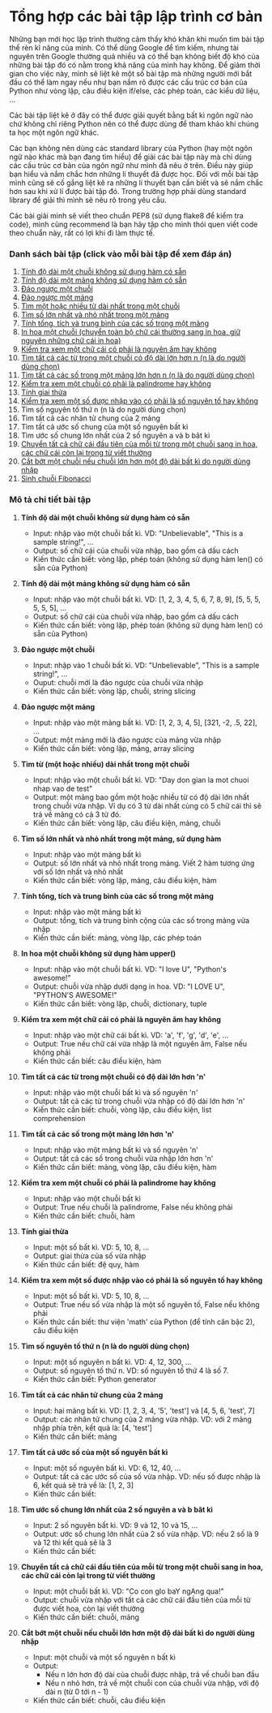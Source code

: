 # Tổng hợp các bài tập lập trình cơ bản
Những bạn mới học lập trình thường cảm thấy khó khăn khi muốn tìm bài tập thể rèn kĩ năng của mình. Có thể dùng Google để tìm kiếm, nhưng tài nguyên trên Google thường quá nhiều và có thể bạn không biết độ khó của những bài tập đó có nằm trong khả năng của mình hay không. Để giảm thời gian cho việc này, mình sẽ liệt kê một số bài tập mà những người mới bắt đầu có thể làm ngay nếu như bạn nắm rõ được các cấu trúc cơ bản của Python như vòng lặp, câu điều kiện if/else, các phép toán, các kiểu dữ liệu, ...

Các bài tập liệt kê ở đây có thể được giải quyết bằng bất kì ngôn ngữ nào chứ không chỉ riêng Python nên có thể được dùng để tham khảo khi chúng ta học một ngôn ngữ khác.

Các bạn không nên dùng các standard library của Python (hay một ngôn ngữ nào khác mà bạn đang tìm hiểu) để giải các bài tập này mà chỉ dùng các cấu trúc cơ bản của ngôn ngữ như mình đã nêu ở trên. Điều này giúp bạn hiểu và nắm chắc hơn những lí thuyết đã được học. Đối với mỗi bài tập mình cũng sẽ cố gắng liệt kê ra những lí thuyết bạn cần biết và sẽ nắm chắc hơn sau khi xử lí được bài tập đó. Trong trường hợp phải dùng standard library để giải thì mình sẽ nêu rõ trong yêu cầu.

Các bài giải mình sẽ viết theo chuẩn PEP8 (sử dụng flake8 để kiểm tra code), mình cũng recommend là bạn hãy tập cho mình thói quen viết code theo chuẩn này, rất có lợi khi đi làm thực tế.

### Danh sách bài tập (click vào mỗi bài tập để xem đáp án)
1. <a href="https://github.com/hoanvu/basic_programming_exercises/blob/master/solutions/001.py">Tính độ dài một chuỗi không sử dụng hàm có sẵn</a>
2. <a href="https://github.com/hoanvu/basic_programming_exercises/blob/master/solutions/002.py">Tính độ dài một mảng không sử dụng hàm có sẵn</a>
3. <a href="https://github.com/hoanvu/basic_programming_exercises/blob/master/solutions/003.py">Đảo ngược một chuỗi</a>
4. <a href="https://github.com/hoanvu/basic_programming_exercises/blob/master/solutions/004.py">Đảo ngược một mảng</a>
5. <a href="https://github.com/hoanvu/basic_programming_exercises/blob/master/solutions/005.py">Tìm một hoặc nhiều từ dài nhất trong một chuỗi</a>
6. <a href="https://github.com/hoanvu/basic_programming_exercises/blob/master/solutions/006.py">Tìm số lớn nhất và nhỏ nhất trong một mảng</a>
7. <a href="https://github.com/hoanvu/basic_programming_exercises/blob/master/solutions/007.py">Tính tổng, tích và trung bình của các số trong một mảng</a>
8. <a href="https://github.com/hoanvu/basic_programming_exercises/blob/master/solutions/008.py">In hoa một chuỗi (chuyển toàn bộ chữ cái thường sang in hoa, giữ nguyên những chữ cái in hoa)</a>
9. <a href="https://github.com/hoanvu/basic_programming_exercises/blob/master/solutions/009.py">Kiểm tra xem một chữ cái có phải là nguyên âm hay không</a>
10. <a href="https://github.com/hoanvu/basic_programming_exercises/blob/master/solutions/010.py">Tìm tất cả các từ trong một chuỗi có độ dài lớn hơn n (n là do người dùng chọn)</a>
11. <a href="https://github.com/hoanvu/basic_programming_exercises/blob/master/solutions/011.py">Tìm tất cả các số trong một mảng lớn hơn n (n là do người dùng chọn)</a>
12. <a href="https://github.com/hoanvu/basic_programming_exercises/blob/master/solutions/012.py">Kiểm tra xem một chuỗi có phải là palindrome hay không</a>
13. <a href="https://github.com/hoanvu/basic_programming_exercises/blob/master/solutions/013.py">Tính giai thừa</a>
14. <a href="https://github.com/hoanvu/basic_programming_exercises/blob/master/solutions/014.py">Kiểm tra xem một số được nhập vào có phải là số nguyên tố hay không</a>
15. Tìm số nguyên tố thứ n (n là do người dùng chọn)
16. Tìm tất cả các nhân tử chung của 2 mảng
17. Tìm tất cả ước số chung của một số nguyên bất kì
18. Tìm ước số chung lớn nhất của 2 số nguyên a và b bât kì
19. <a href="https://github.com/hoanvu/basic_programming_exercises/blob/master/solutions/019.py">Chuyển tất cả chữ cái đầu tiên của mỗi từ trong một chuỗi sang in hoa, các chữ cái còn lại trong từ viết thường</a>
20. <a href="https://github.com/hoanvu/basic_programming_exercises/blob/master/solutions/020.py">Cắt bớt một chuỗi nếu chuỗi lớn hơn một độ dài bất kì do người dùng nhập</a>
21. <a href="https://github.com/hoanvu/basic_programming_exercises/blob/master/solutions/021.py">Sinh chuỗi Fibonacci</a>

### Mô tả chi tiết bài tập
1. <strong>Tính độ dài một chuỗi không sử dụng hàm có sẵn</strong>
    + Input: nhập vào một chuỗi bất kì. VD: "Unbelievable", "This is a sample string!", ...
    + Output: số chữ cái của chuỗi vừa nhập, bao gồm cả dấu cách
    + Kiến thức cần biết: vòng lặp, phép toán (không sử dụng hàm len() có sẵn của Python)

2. <strong>Tính độ dài một mảng không sử dụng hàm có sẵn</strong>
    + Input: nhập vào một chuỗi bất kì. VD: [1, 2, 3, 4, 5, 6, 7, 8, 9], [5, 5, 5, 5, 5, 5], ...
    + Output: số chữ cái của chuỗi vừa nhập, bao gồm cả dấu cách
    + Kiến thức cần biết: vòng lặp, phép toán (không sử dụng hàm len() có sẵn của Python)

3. <strong>Đảo ngược một chuỗi</strong>
    + Input: nhập vào 1 chuỗi bất kì. VD: "Unbelievable", "This is a sample string!", ...
    + Ouput: chuỗi mới là đảo ngược của chuỗi vừa nhập
    + Kiến thức cần biết: vòng lặp, chuỗi, string slicing

4. <strong>Đảo ngược một mảng</strong>
    + Input: nhập vào một mảng bất kì. VD: [1, 2, 3, 4, 5], [321, -2, .5, 22], ...
    + Output: một mảng mới là đảo ngược của mảng vừa nhập
    + Kiến thức cần biết: vòng lặp, mảng, array slicing

5. <strong>Tìm từ (một hoặc nhiều) dài nhất trong một chuỗi</strong>
    + Input: nhập vào một chuỗi bất kì. VD: "Day don gian la mot chuoi nhap vao de test"
    + Output: một mảng bao gồm một hoặc nhiều từ có độ dài lớn nhất trong chuỗi vừa nhập. Ví dụ có 3 từ dài nhất cùng có 5 chữ cái thì sẽ trả về mảng có cả 3 từ đó.
    + Kiến thức cần biết: vòng lặp, câu điều kiện, mảng, chuỗi

6. <strong>Tìm số lớn nhất và nhỏ nhất trong một mảng, sử dụng hàm</strong>
    + Input: nhập vào một mảng bất kì
    + Output: số lớn nhất và nhỏ nhất trong mảng. Viết 2 hàm tương ứng với số lớn nhất và nhỏ nhất
    + Kiến thức cần biết: vòng lặp, mảng, câu điều kiện, hàm

7. <strong>Tính tổng, tích và trung bình của các số trong một mảng</strong>
    + Input: nhập vào một mảng bất kì
    + Output: tổng, tích và trung bình cộng của các số trong mảng vừa nhập
    + Kiến thức cần biết: mảng, vòng lặp, các phép toán

8. <strong>In hoa một chuỗi không sử dụng hàm upper()</strong>
    + Input: nhập vào một chuỗi bất kì. VD: "I love U", "Python's awesome!"
    + Output: chuỗi vừa nhập dưới dạng in hoa. VD: "I LOVE U", "PYTHON'S AWESOME!"
    + Kiến thức cần biết: vòng lặp, chuỗi, dictionary, tuple

9. <strong>Kiểm tra xem một chữ cái có phải là nguyên âm hay không</strong>
    + Input: nhập vào một chữ cái bất kì. VD: 'a', 'f', 'g', 'd', 'e', ...
    + Output: True nếu chữ cái vừa nhập là một nguyên âm, False nếu không phải
    + Kiến thức cần biết: câu điều kiện, hàm

10. <strong>Tìm tất cả các từ trong một chuỗi có độ dài lớn hơn 'n'</strong>
    + Input: nhập vào một chuỗi bất kì và số nguyên 'n'
    + Output: tất cả các từ trong chuỗi vừa nhập có độ dài lớn hơn 'n'
    + Kiến thức cần biết: chuỗi, vòng lặp, câu điều kiện, list comprehension

11. <strong>Tìm tất cả các số trong một mảng lớn hơn 'n'</strong>
    + Input: nhập vào một mảng bất kì và số nguyên 'n'
    + Output: tất cả các số trong chuỗi vừa nhập lớn hơn 'n'
    + Kiến thức cần biết: mảng, vòng lặp, câu điều kiện, hàm

12. <strong>Kiểm tra xem một chuỗi có phải là palindrome hay không</strong>
    + Input: nhập vào một chuỗi bất kì
    + Output: True nếu chuỗi là palindrome, False nếu không phải
    + Kiến thức cần biết: chuỗi, hàm

13. <strong>Tính giai thừa</strong>
    + Input: một số bất kì. VD: 5, 10, 8, ...
    + Output: giai thừa của số vừa nhập
    + Kiến thức cần biết: đệ quy, hàm

14. <strong>Kiểm tra xem một số được nhập vào có phải là số nguyên tố hay không</strong>
    + Input: một số bất kì. VD: 5, 10, 8, ...
    + Output: True nếu số vừa nhập là một số nguyên tố, False nếu không phải
    + Kiến thức cần biết: thư viện 'math' của Python (để tính căn bậc 2), câu điều kiện

15. <strong>Tìm số nguyên tố thứ n (n là do người dùng chọn)</strong>
    + Input: một số nguyên n bất kì. VD: 4, 12, 300, ...
    + Output: số nguyên tố thứ n. VD: số nguyên tố thứ 4 là số 7.
    + Kiến thức cần biết: Python generator

16. <strong>Tìm tất cả các nhân tử chung của 2 mảng</strong>
    + Input: hai mảng bất kì. VD: [1, 2, 3, 4, '5', 'test'] và [4, 5, 6, 'test', 7]
    + Output: các nhân tử chung của 2 mảng vừa nhập. VD: với 2 mảng nhập phía trên, kết quả là: [4, 'test']
    + Kiến thức cần biết: mảng

17. <strong>Tìm tất cả ước số của một số nguyên bất kì</strong>
    + Input: một số nguyên bất kì. VD: 6, 12, 40, ...
    + Output: tất cả các ước số của số vừa nhập. VD: nếu số được nhập là 6, kết quả sẽ trả về là: [1, 2, 3]
    + Kiến thức cần biết: 

18. <strong>Tìm ước số chung lớn nhất của 2 số nguyên a và b bât kì</strong>
    + Input: 2 số nguyên bất kì. VD: 9 và 12, 10 và 15, ...
    + Output: ước số chung lớn nhất của 2 số vừa nhập. VD: nếu 2 số là 9 và 12 thì kết quả sẽ là 3
    + Kiến thức cần biết: 

19. <strong>Chuyển tất cả chữ cái đầu tiên của mỗi từ trong một chuỗi sang in hoa, các chữ cái còn lại trong từ viết thường</strong>
    + Input: một chuỗi bất kì. VD: "Co con gIo baY ngAng qua!"
    + Output: chuỗi vừa nhập với tất cả các chữ cái đầu tiên của mỗi từ được viết hoa, còn lại viết thường
    + Kiến thức cần biết: chuỗi, mảng

20. <strong>Cắt bớt một chuỗi nếu chuỗi lớn hơn một độ dài bất kì do người dùng nhập</strong>
    + Input: một chuỗi và một số nguyên n bất kì
    + Output: 
        + Nếu n lớn hơn độ dài của chuỗi được nhập, trả về chuỗi ban đầu
        + Nếu n nhỏ hơn, trả về một chuỗi con của chuỗi vừa nhập, với độ dài n (từ 0 tới n - 1)
    + Kiến thức cần biết: chuỗi, câu điều kiện